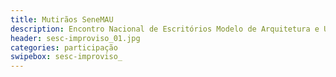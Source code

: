 ```yaml
---
title: Mutirãos SeneMAU
description: Encontro Nacional de Escritórios Modelo de Arquitetura e Urbanismo
header: sesc-improviso_01.jpg
categories: participação
swipebox: sesc-improviso_
---
```

